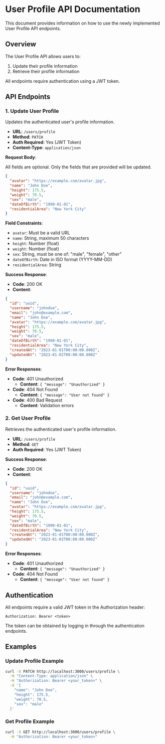 # User Profile API Documentation

This document provides information on how to use the newly implemented User Profile API endpoints.

## Overview

The User Profile API allows users to:
1. Update their profile information
2. Retrieve their profile information

All endpoints require authentication using a JWT token.

## API Endpoints

### 1. Update User Profile

Updates the authenticated user's profile information.

- **URL**: `/users/profile`
- **Method**: `PATCH`
- **Auth Required**: Yes (JWT Token)
- **Content-Type**: `application/json`

**Request Body**:

All fields are optional. Only the fields that are provided will be updated.

```json
{
  "avatar": "https://example.com/avatar.jpg",
  "name": "John Doe",
  "height": 175.5,
  "weight": 70.5,
  "sex": "male",
  "dateOfBirth": "1990-01-01",
  "residentialArea": "New York City"
}
```

**Field Constraints**:
- `avatar`: Must be a valid URL
- `name`: String, maximum 50 characters
- `height`: Number (float)
- `weight`: Number (float)
- `sex`: String, must be one of: "male", "female", "other"
- `dateOfBirth`: Date in ISO format (YYYY-MM-DD)
- `residentialArea`: String

**Success Response**:
- **Code**: 200 OK
- **Content**:

```json
{
  "id": "uuid",
  "username": "johndoe",
  "email": "john@example.com",
  "name": "John Doe",
  "avatar": "https://example.com/avatar.jpg",
  "height": 175.5,
  "weight": 70.5,
  "sex": "male",
  "dateOfBirth": "1990-01-01",
  "residentialArea": "New York City",
  "createdAt": "2023-01-01T00:00:00.000Z",
  "updatedAt": "2023-01-02T00:00:00.000Z"
}
```

**Error Responses**:
- **Code**: 401 Unauthorized
  - **Content**: `{ "message": "Unauthorized" }`
- **Code**: 404 Not Found
  - **Content**: `{ "message": "User not found" }`
- **Code**: 400 Bad Request
  - **Content**: Validation errors

### 2. Get User Profile

Retrieves the authenticated user's profile information.

- **URL**: `/users/profile`
- **Method**: `GET`
- **Auth Required**: Yes (JWT Token)

**Success Response**:
- **Code**: 200 OK
- **Content**:

```json
{
  "id": "uuid",
  "username": "johndoe",
  "email": "john@example.com",
  "name": "John Doe",
  "avatar": "https://example.com/avatar.jpg",
  "height": 175.5,
  "weight": 70.5,
  "sex": "male",
  "dateOfBirth": "1990-01-01",
  "residentialArea": "New York City",
  "createdAt": "2023-01-01T00:00:00.000Z",
  "updatedAt": "2023-01-02T00:00:00.000Z"
}
```

**Error Responses**:
- **Code**: 401 Unauthorized
  - **Content**: `{ "message": "Unauthorized" }`
- **Code**: 404 Not Found
  - **Content**: `{ "message": "User not found" }`

## Authentication

All endpoints require a valid JWT token in the Authorization header:

```
Authorization: Bearer <token>
```

The token can be obtained by logging in through the authentication endpoints.

## Examples

### Update Profile Example

```bash
curl -X PATCH http://localhost:3000/users/profile \
  -H "Content-Type: application/json" \
  -H "Authorization: Bearer <your_token>" \
  -d '{
    "name": "John Doe",
    "height": 175.5,
    "weight": 70.5,
    "sex": "male"
  }'
```

### Get Profile Example

```bash
curl -X GET http://localhost:3000/users/profile \
  -H "Authorization: Bearer <your_token>"
```